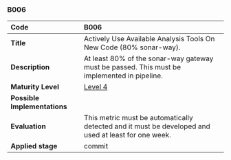 ### B006

|**Code**           | **B006** |
| :--               | :--      |
|**Title**          | Actively Use Available Analysis Tools On New Code (80% sonar-way). |
|**Description**    | At least 80% of the sonar-way gateway must be passed. This must be implemented in pipeline.|
|**Maturity Level** | [Level 4](/LEVELS.html#level-4) |
|**Possible Implementations** | |
|**Evaluation**     | This metric must be automatically detected and it must be developed and used at least for one week.|
|**Applied stage**  | commit|
